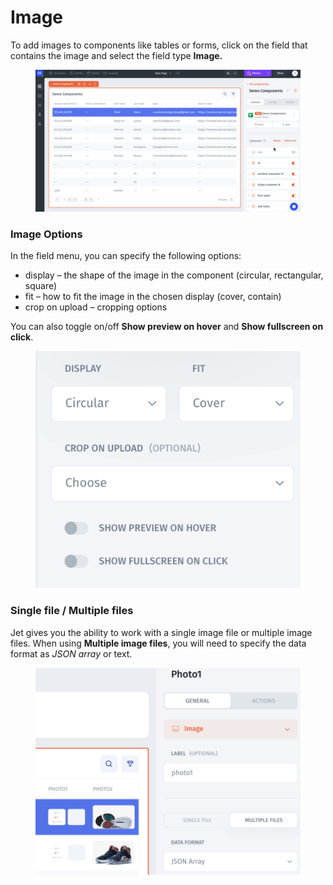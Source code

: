 # Image

To add images to components like tables or forms, click on the field that contains the image and select the field type **Image.**

<figure><img src="../../../.gitbook/assets/Untitled19.gif" alt=""><figcaption></figcaption></figure>

### **Image Options**

In the field menu, you can specify the following options:

* display – the shape of the image in the component (circular, rectangular, square)
* fit – how to fit the image in the chosen display (cover, contain)
* crop on upload – cropping options

You can also toggle on/off **Show preview on hover** and **Show fullscreen on click**.

<figure><img src="../../../.gitbook/assets/image (1).png" alt=""><figcaption></figcaption></figure>

### **Single file / Multiple files**

Jet gives you the ability to work with a single image file or multiple image files. When using **Multiple image files**, you will need to specify the data format as _JSON array_ or text.

<figure><img src="../../../.gitbook/assets/image (5).png" alt=""><figcaption></figcaption></figure>


